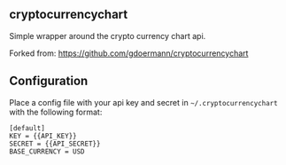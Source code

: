 cryptocurrencychart
--------------------

Simple wrapper around the crypto currency chart api.  

Forked from: https://github.com/gdoermann/cryptocurrencychart

Configuration
-------------
Place a config file with your api key and secret in `~/.cryptocurrencychart` with the following format:

```editorconfig
[default]
KEY = {{API_KEY}}
SECRET = {{API_SECRET}}
BASE_CURRENCY = USD

```
